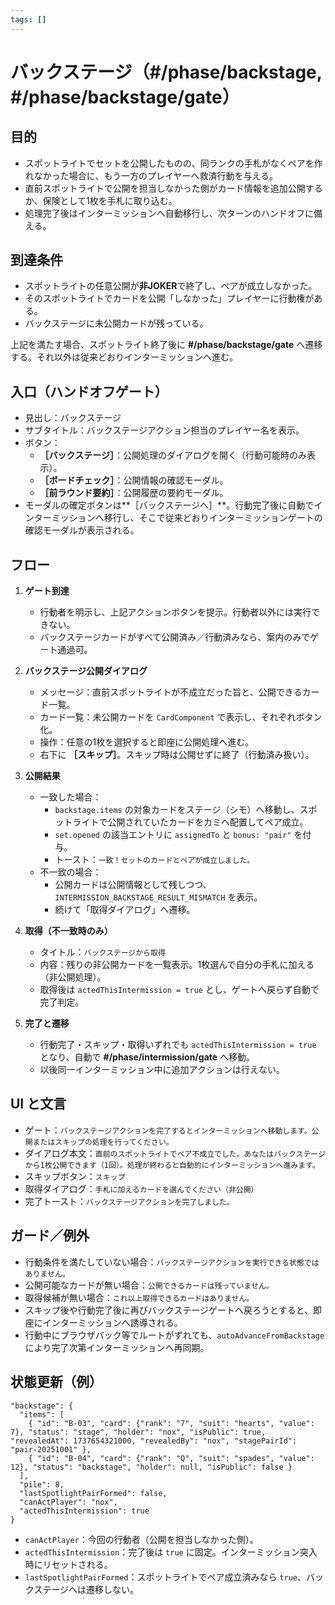 ```yaml
---
tags: []
---
```


# バックステージ（#/phase/backstage, #/phase/backstage/gate）

## 目的

- スポットライトでセットを公開したものの、同ランクの手札がなくペアを作れなかった場合に、もう一方のプレイヤーへ救済行動を与える。
- 直前スポットライトで公開を担当しなかった側がカード情報を追加公開するか、保険として1枚を手札に取り込む。
- 処理完了後はインターミッションへ自動移行し、次ターンのハンドオフに備える。

## 到達条件

- スポットライトの任意公開が**非JOKER**で終了し、ペアが成立しなかった。
- そのスポットライトでカードを公開「しなかった」プレイヤーに行動権がある。
- バックステージに未公開カードが残っている。

上記を満たす場合、スポットライト終了後に **#/phase/backstage/gate** へ遷移する。それ以外は従来どおりインターミッションへ進む。

## 入口（ハンドオフゲート）

- 見出し：バックステージ
- サブタイトル：バックステージアクション担当のプレイヤー名を表示。
- ボタン：
  - **［バックステージ］**：公開処理のダイアログを開く（行動可能時のみ表示）。
  - **［ボードチェック］**：公開情報の確認モーダル。
  - **［前ラウンド要約］**：公開履歴の要約モーダル。
- モーダルの確定ボタンは**［バックステージへ］**。行動完了後に自動でインターミッションへ移行し、そこで従来どおりインターミッションゲートの確認モーダルが表示される。

## フロー

1. **ゲート到達**
   - 行動者を明示し、上記アクションボタンを提示。行動者以外には実行できない。
   - バックステージカードがすべて公開済み／行動済みなら、案内のみでゲート通過可。

2. **バックステージ公開ダイアログ**
   - メッセージ：直前スポットライトが不成立だった旨と、公開できるカード一覧。
   - カード一覧：未公開カードを `CardComponent` で表示し、それぞれボタン化。
   - 操作：任意の1枚を選択すると即座に公開処理へ進む。
   - 右下に **［スキップ］**。スキップ時は公開せずに終了（行動済み扱い）。

3. **公開結果**
   - 一致した場合：
     - `backstage.items` の対象カードをステージ（シモ）へ移動し、スポットライトで公開されていたカードをカミへ配置してペア成立。
     - `set.opened` の該当エントリに `assignedTo` と `bonus: "pair"` を付与。
     - トースト：`一致！セットのカードとペアが成立しました。`
   - 不一致の場合：
     - 公開カードは公開情報として残しつつ、`INTERMISSION_BACKSTAGE_RESULT_MISMATCH` を表示。
     - 続けて「取得ダイアログ」へ遷移。

4. **取得（不一致時のみ）**
   - タイトル：`バックステージから取得`
   - 内容：残りの非公開カードを一覧表示。1枚選んで自分の手札に加える（非公開処理）。
   - 取得後は `actedThisIntermission = true` とし、ゲートへ戻らず自動で完了判定。

5. **完了と遷移**
   - 行動完了・スキップ・取得いずれでも `actedThisIntermission = true` となり、自動で **#/phase/intermission/gate** へ移動。
   - 以後同一インターミッション中に追加アクションは行えない。

## UI と文言

- ゲート：`バックステージアクションを完了するとインターミッションへ移動します。公開またはスキップの処理を行ってください。`
- ダイアログ本文：`直前のスポットライトでペア不成立でした。あなたはバックステージから1枚公開できます（1回）。処理が終わると自動的にインターミッションへ進みます。`
- スキップボタン：`スキップ`
- 取得ダイアログ：`手札に加えるカードを選んでください（非公開）`
- 完了トースト：`バックステージアクションを完了しました。`

## ガード／例外

- 行動条件を満たしていない場合：`バックステージアクションを実行できる状態ではありません。`
- 公開可能なカードが無い場合：`公開できるカードは残っていません。`
- 取得候補が無い場合：`これ以上取得できるカードはありません。`
- スキップ後や行動完了後に再びバックステージゲートへ戻ろうとすると、即座にインターミッションへ誘導される。
- 行動中にブラウザバック等でルートがずれても、`autoAdvanceFromBackstage` により完了次第インターミッションへ再同期。

## 状態更新（例）

```
"backstage": {
  "items": [
    { "id": "B-03", "card": {"rank": "7", "suit": "hearts", "value": 7}, "status": "stage", "holder": "nox", "isPublic": true, "revealedAt": 1737654321000, "revealedBy": "nox", "stagePairId": "pair-20251001" },
    { "id": "B-04", "card": {"rank": "Q", "suit": "spades", "value": 12}, "status": "backstage", "holder": null, "isPublic": false }
  ],
  "pile": 8,
  "lastSpotlightPairFormed": false,
  "canActPlayer": "nox",
  "actedThisIntermission": true
}
```

- `canActPlayer`：今回の行動者（公開を担当しなかった側）。
- `actedThisIntermission`：完了後は `true` に固定。インターミッション突入時にリセットされる。
- `lastSpotlightPairFormed`：スポットライトでペア成立済みなら `true`、バックステージへは遷移しない。

